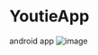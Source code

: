 # YoutieApp
android app
![image](https://github.com/xuanwo11/YoutieApp/edit/master/screenshots/SRC.jpg)
